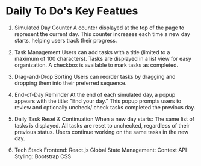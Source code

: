# Daily To Do's Key Featues

1. Simulated Day Counter A counter displayed at the top of the page to represent the current day. This counter increases each time a new day starts, helping users track their progress.

2. Task Management Users can add tasks with a title (limited to a maximum of 100 characters). Tasks are displayed in a list view for easy organization. A checkbox is available to mark tasks as completed.
3. Drag-and-Drop Sorting Users can reorder tasks by dragging and dropping them into their preferred sequence.

4. End-of-Day Reminder At the end of each simulated day, a popup appears with the title: "End your day." This popup prompts users to review and optionally uncheck/ check tasks completed the previous day.

5. Daily Task Reset & Continuation When a new day starts: The same list of tasks is displayed. All tasks are reset to unchecked, regardless of their previous status. Users continue working on the same tasks in the new day.

6. Tech Stack Frontend: React.js Global State Management: Context API Styling: Bootstrap CSS

